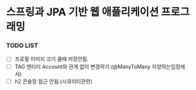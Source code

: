 # 스프링과 JPA 기반 웹 애플리케이션 프로그래밍 


### TODO LIST


- [ ] 프로필 이미지 크기 클때 저장안됨.
- [ ] TAG 엔티티 Account와 관계 없이 변경하기.(@ManyToMany 지양하는입장에서)
- [ ] h2 콘솔창 접근 안됨.(시큐리티관련)
